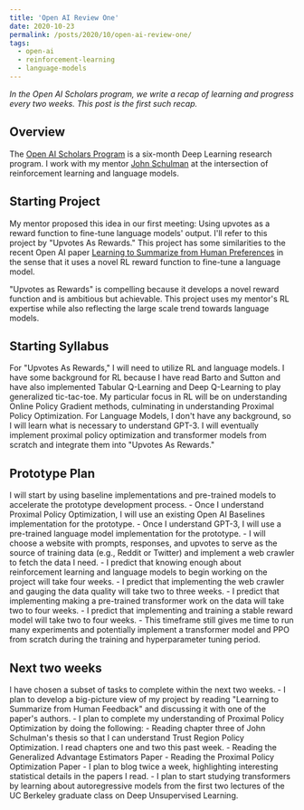 ```yaml
---
title: 'Open AI Review One'
date: 2020-10-23
permalink: /posts/2020/10/open-ai-review-one/
tags:
  - open-ai
  - reinforcement-learning
  - language-models
---
```


_In the Open AI Scholars program, we write a recap of learning and progress every two weeks. This post is the first such recap._

## Overview
The [Open AI Scholars Program](https://openai.com/blog/openai-scholars/) is a six-month Deep Learning research program. I work with my mentor [John Schulman](http://joschu.net/) at the intersection of reinforcement learning and language models.

## Starting Project
My mentor proposed this idea in our first meeting: Using upvotes as a reward function to fine-tune language models' output. I'll refer to this project by "Upvotes As Rewards." This project has some similarities to the recent Open AI paper [Learning to Summarize from Human Preferences](https://openai.com/blog/learning-to-summarize-with-human-feedback/) in the sense that it uses a novel RL reward function to fine-tune a language model.

"Upvotes as Rewards" is compelling because it develops a novel reward function and is ambitious but achievable. This project uses my mentor's RL expertise while also reflecting the large scale trend towards language models.

## Starting Syllabus
For "Upvotes As Rewards," I will need to utilize RL and language models. I have some background for RL because I have read Barto and Sutton and have also implemented Tabular Q-Learning and Deep Q-Learning to play generalized tic-tac-toe. My particular focus in RL will be on understanding Online Policy Gradient methods, culminating in understanding Proximal Policy Optimization. For Language Models, I don't have any background, so I will learn what is necessary to understand GPT-3. I will eventually implement proximal policy optimization and transformer models from scratch and integrate them into "Upvotes As Rewards."

## Prototype Plan
I will start by using baseline implementations and pre-trained models to accelerate the prototype development process.
    - Once I understand Proximal Policy Optimization, I will use an existing Open AI Baselines implementation for the prototype.
    - Once I understand GPT-3, I will use a pre-trained language model implementation for the prototype.
    - I will choose a website with prompts, responses, and upvotes to serve as the source of training data (e.g., Reddit or Twitter) and implement a web crawler to fetch the data I need.
    - I predict that knowing enough about reinforcement learning and language models to begin working on the project will take four weeks. 
    - I predict that implementing the web crawler and gauging the data quality will take two to three weeks.
    - I predict that implementing making a pre-trained transformer work on the data will take two to four weeks.
    - I predict that implementing and training a stable reward model will take two to four weeks.
    - This timeframe still gives me time to run many experiments and potentially implement a transformer model and PPO from scratch during the training and hyperparameter tuning period.

## Next two weeks
I have chosen a subset of tasks to complete within the next two weeks.
    - I plan to develop a big-picture view of my project by reading "Learning to Summarize from Human Feedback" and discussing it with one of the paper's authors.
    - I plan to complete my understanding of Proximal Policy Optimization by doing the following:
        - Reading chapter three of John Schulman's thesis so that I can understand Trust Region Policy Optimization. I read chapters one and two this past week.
        - Reading the Generalized Advantage Estimators Paper
        - Reading the Proximal Policy Optimization Paper
    - I plan to blog twice a week, highlighting interesting statistical details in the papers I read.
    - I plan to start studying transformers by learning about autoregressive models from the first two lectures of the UC Berkeley graduate class on Deep Unsupervised Learning.
